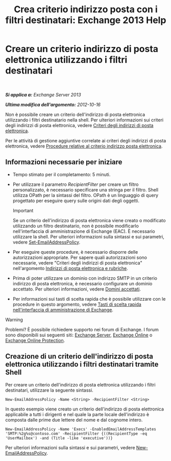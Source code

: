 ﻿---
title: 'Crea criterio indirizzo posta con i filtri destinatari: Exchange 2013 Help'
TOCTitle: Creare un criterio indirizzo di posta elettronica utilizzando i filtri destinatari
ms:assetid: e3f446bd-1511-479c-8d87-2dfce5547c90
ms:mtpsurl: https://technet.microsoft.com/it-it/library/Bb232194(v=EXCHG.150)
ms:contentKeyID: 50481945
ms.date: 05/22/2018
mtps_version: v=EXCHG.150
ms.translationtype: MT
---

# Creare un criterio indirizzo di posta elettronica utilizzando i filtri destinatari

 

_**Si applica a:** Exchange Server 2013_

_**Ultima modifica dell'argomento:** 2012-10-16_

Non è possibile creare un criterio dell'indirizzo di posta elettronica utilizzando i filtri destinatario nella shell. Per ulteriori informazioni sui criteri degli indirizzi di posta elettronica, vedere [Criteri degli indirizzi di posta elettronica](email-address-policies-exchange-2013-help.md).

Per le attività di gestione aggiuntive correlate ai criteri degli indirizzi di posta elettronica, vedere [Procedure relative al criterio indirizzo posta elettronica](email-address-policy-procedures-exchange-2013-help.md).

## Informazioni necessarie per iniziare

  - Tempo stimato per il completamento: 5 minuti.

  - Per utilizzare il parametro *RecipientFilter* per creare un filtro personalizzato, è necessario specificare una stringa per il filtro. Shell utilizza OPath per la sintassi del filtro. OPath è un linguaggio di query progettato per eseguire query sulle origini dati degli oggetti.
    

    > [!IMPORTANT]
    > Se un criterio dell'indirizzo di posta elettronica viene creato o modificato utilizzando un filtro destinatario, non è possibile modificarlo nell'interfaccia di amministrazione di Exchange (EAC). È necessario utilizzare la shell. Per ulteriori informazioni sulla sintassi e sui parametri, vedere <A href="https://technet.microsoft.com/it-it/library/bb124517(v=exchg.150)">Set-EmailAddressPolicy</A>.



  - Per eseguire queste procedure, è necessario disporre delle autorizzazioni appropriate. Per sapere quali autorizzazioni sono necessarie, vedere "Criteri degli indirizzi di posta elettronica" nell'argomento [Indirizzi di posta elettronica e rubriche](email-addresses-and-address-books-exchange-2013-help.md).

  - Prima di poter utilizzare un dominio con indirizzo SMTP in un criterio indirizzo di posta elettronica, è necessario configurare un dominio accettato. Per ulteriori informazioni, vedere [Domini accettati](accepted-domains-exchange-2013-help.md).

  - Per informazioni sui tasti di scelta rapida che è possibile utilizzare con le procedure in questo argomento, vedere [Tasti di scelta rapida nell'interfaccia di amministrazione di Exchange](keyboard-shortcuts-in-the-exchange-admin-center-exchange-online-protection-help.md).


> [!WARNING]
> Problemi? È possibile richiedere supporto nei forum di Exchange. I forum sono disponibili sui seguenti siti: <A href="https://go.microsoft.com/fwlink/p/?linkid=60612">Exchange Server</A>, <A href="https://go.microsoft.com/fwlink/p/?linkid=267542">Exchange Online</A> o <A href="https://go.microsoft.com/fwlink/p/?linkid=285351">Exchange Online Protection</A>.



## Creazione di un criterio dell'indirizzo di posta elettronica utilizzando i filtri destinatari tramite Shell

Per creare un criterio dell'indirizzo di posta elettronica utilizzando i filtri destinatari, utilizzare la seguente sintassi.

    New-EmailAddressPolicy -Name <String> -RecipientFilter <String>

In questo esempio viene creato un criterio dell'indirizzo di posta elettronica applicabile a tutti i dirigenti e nel quale la parte locale dell'indirizzo è composta dalle prime due lettere del nome e dal cognome intero.

    New-EmailAddressPolicy -Name 'Execs' -EnabledEmailAddressTemplates 'SMTP:%2g%s@contoso.com' -RecipientFilter {((RecipientType -eq 'UserMailbox') -and (Title -like 'executive'))}

Per ulteriori informazioni sulla sintassi e sui parametri, vedere [New-EmailAddressPolicy](https://technet.microsoft.com/it-it/library/aa996800\(v=exchg.150\)).

